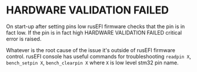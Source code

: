 # HARDWARE VALIDATION FAILED

On start-up after setting pins low rusEFI firmware checks that the pin is in fact low. If the pin is in fact high HARDWARE VALIDATION FAILED critical error is raised.

Whatever is the root cause of the issue it's outside of rusEFI firmware control. rusEFI console has useful commands for troubleshooting ``readpin X``, ``bench_setpin X``, ``bench_clearpin X`` where ``X`` is low level stm32 pin name.
